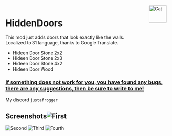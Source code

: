 <img alt="Cat" height="55" src="https://media.tenor.com/bWUeVRqW9-IAAAAi/fast-cat-cat-excited.gif" align="right"/>

# HiddenDoors

This mod just adds doors that look exactly like the walls.<br>
Localized to 31 language, thanks to Google Translate.

* Hideen Door Stone 2x2
* Hideen Door Stone 2x3
* Hideen Door Stone 4x2
* Hideen Door Wood

### <ins>If something does not work for you, you have found any bugs, there are any suggestions, then be sure to write to me!</ins>

My discord ```justafrogger```

## Screenshots![First](https://i.imgur.com/JThAl7h.png)
![Second](https://i.imgur.com/wnyQJGY.png)
![Third](https://i.imgur.com/yXprNZ9.png)
![Fourth](https://i.imgur.com/IYjCdKD.png)
